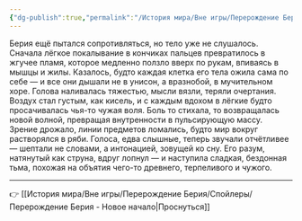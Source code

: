 ```yaml
---
{"dg-publish":true,"permalink":"/История мира/Вне игры/Перерождение Берия/Спойлеры/Перерождение Берия - Чтобы быть едины/","noteIcon":"","created":"2025-10-22T14:51:27.790+03:00","updated":"2025-10-22T15:36:35.596+03:00"}
---
```



Берия ещё пытался сопротивляться, но тело уже не слушалось. Сначала лёгкое покалывание в кончиках пальцев превратилось в жгучее пламя, которое медленно ползло вверх по рукам, впиваясь в мышцы и жилы. Казалось, будто каждая клетка его тела ожила сама по себе — и все они дышали не в унисон, а вразнобой, в мучительном хоре. Голова наливалась тяжестью, мысли вязли, теряли очертания. Воздух стал густым, как кисель, и с каждым вдохом в лёгкие будто просачивалась чья-то чужая воля. Боль то стихала, то возвращалась новой волной, превращая внутренности в пульсирующую массу. Зрение дрожало, линии предметов ломались, будто мир вокруг растворялся в ряби. Голоса, едва слышные, теперь звучали отчётливее — шептали не словами, а интонацией, зовущей ко сну. Его разум, натянутый как струна, вдруг лопнул — и наступила сладкая, бездонная тьма, похожая на объятия чего-то древнего, терпеливого и чужого.

---

👉 [[История мира/Вне игры/Перерождение Берия/Спойлеры/Перерождение Берия - Новое начало\|Проснуться]]